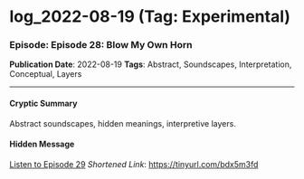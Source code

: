 # log_2022-08-19 (Tag: Experimental)

### Episode: Episode 28: Blow My Own Horn

**Publication Date**: 2022-08-19
**Tags**: Abstract, Soundscapes, Interpretation, Conceptual, Layers

---

#### Cryptic Summary
Abstract soundscapes, hidden meanings, interpretive layers.

#### Hidden Message


[Listen to Episode 29](https://tinyurl.com/bdx5m3fd)
*Shortened Link*: https://tinyurl.com/bdx5m3fd
